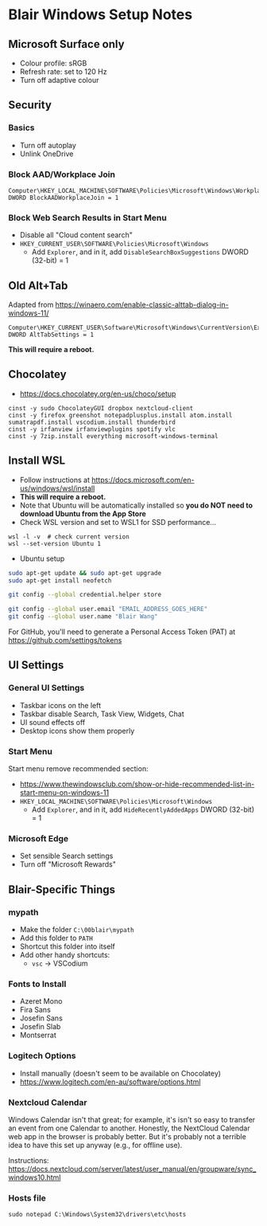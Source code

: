 # Blair Windows Setup Notes

## Microsoft Surface only

- Colour profile: sRGB
- Refresh rate: set to 120 Hz
- Turn off adaptive colour


## Security

### Basics

- Turn off autoplay
- Unlink OneDrive


### Block AAD/Workplace Join


```
Computer\HKEY_LOCAL_MACHINE\SOFTWARE\Policies\Microsoft\Windows\WorkplaceJoin
DWORD BlockAADWorkplaceJoin = 1
```

### Block Web Search Results in Start Menu

- Disable all "Cloud content search"
- `HKEY_CURRENT_USER\SOFTWARE\Policies\Microsoft\Windows`
	- Add `Explorer`, and in it, add `DisableSearchBoxSuggestions` DWORD (32-bit) = 1


## Old Alt+Tab

Adapted from https://winaero.com/enable-classic-alttab-dialog-in-windows-11/

```
Computer\HKEY_CURRENT_USER\Software\Microsoft\Windows\CurrentVersion\Explorer
DWORD AltTabSettings = 1
```

**This will require a reboot.**


## Chocolatey

- https://docs.chocolatey.org/en-us/choco/setup

```
cinst -y sudo ChocolateyGUI dropbox nextcloud-client
cinst -y firefox greenshot notepadplusplus.install atom.install sumatrapdf.install vscodium.install thunderbird
cinst -y irfanview irfanviewplugins spotify vlc
cinst -y 7zip.install everything microsoft-windows-terminal
```



## Install WSL

- Follow instructions at https://docs.microsoft.com/en-us/windows/wsl/install
- **This will require a reboot.**
- Note that Ubuntu will be automatically installed so **you do NOT need to download Ubuntu from the App Store**
- Check WSL version and set to WSL1 for SSD performance...

```
wsl -l -v  # check current version
wsl --set-version Ubuntu 1
```

- Ubuntu setup

```zsh
sudo apt-get update && sudo apt-get upgrade
sudo apt-get install neofetch

git config --global credential.helper store

git config --global user.email "EMAIL_ADDRESS_GOES_HERE"
git config --global user.name "Blair Wang"
```

For GitHub, you'll need to generate a Personal Access Token (PAT) at https://github.com/settings/tokens






## UI Settings

### General UI Settings

- Taskbar icons on the left
- Taskbar disable Search, Task View, Widgets, Chat
- UI sound effects off
- Desktop icons show them properly

### Start Menu

Start menu remove recommended section:

- https://www.thewindowsclub.com/show-or-hide-recommended-list-in-start-menu-on-windows-11
- `HKEY_LOCAL_MACHINE\SOFTWARE\Policies\Microsoft\Windows`
	- Add `Explorer`, and in it, add `HideRecentlyAddedApps` DWORD (32-bit) = 1

### Microsoft Edge

- Set sensible Search settings
- Turn off "Microsoft Rewards"



## Blair-Specific Things

### mypath

- Make the folder `C:\00blair\mypath`
- Add this folder to `PATH`
- Shortcut this folder into itself
- Add other handy shortcuts:
	- `vsc` &rarr; VSCodium

### Fonts to Install

- Azeret Mono
- Fira Sans
- Josefin Sans
- Josefin Slab
- Montserrat


### Logitech Options

- Install manually (doesn't seem to be available on Chocolatey)
- https://www.logitech.com/en-au/software/options.html


### Nextcloud Calendar

Windows Calendar isn't that great; for example, it's isn't so easy to transfer an event from one Calendar to another.
Honestly, the NextCloud Calendar web app in the browser is probably better.
But it's probably not a terrible idea to have this set up anyway (e.g., for offline use).

Instructions: https://docs.nextcloud.com/server/latest/user_manual/en/groupware/sync_windows10.html


### Hosts file

```
sudo notepad C:\Windows\System32\drivers\etc\hosts
```